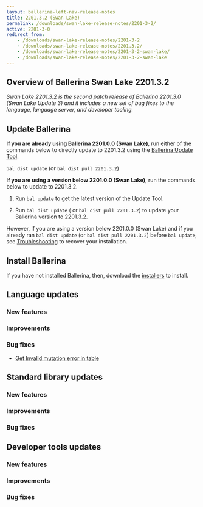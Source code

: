 ```yaml
---
layout: ballerina-left-nav-release-notes
title: 2201.3.2 (Swan Lake) 
permalink: /downloads/swan-lake-release-notes/2201-3-2/
active: 2201-3-0
redirect_from: 
    - /downloads/swan-lake-release-notes/2201-3-2
    - /downloads/swan-lake-release-notes/2201.3.2/
    - /downloads/swan-lake-release-notes/2201-3-2-swan-lake/
    - /downloads/swan-lake-release-notes/2201-3-2-swan-lake
---
```


## Overview of Ballerina Swan Lake 2201.3.2

<em>Swan Lake 2201.3.2 is the second patch release of Ballerina 2201.3.0 (Swan Lake Update 3) and it includes a new set of bug fixes to the language, language server, and developer tooling.</em>

## Update Ballerina

**If you are already using Ballerina 2201.0.0 (Swan Lake)**, run either of the commands below to directly update to 2201.3.2 using the [Ballerina Update Tool](/learn/cli-documentation/update-tool/).

`bal dist update` (or `bal dist pull 2201.3.2`)

**If you are using a version below 2201.0.0 (Swan Lake)**, run the commands below to update to 2201.3.2.

1. Run `bal update` to get the latest version of the Update Tool.

2. Run `bal dist update` ( or `bal dist pull 2201.3.2`) to update your Ballerina version to 2201.3.2.

However, if you are using a version below 2201.0.0 (Swan Lake) and if you already ran `bal dist update` (or `bal dist pull 2201.3.2`) before `bal update`, see [Troubleshooting](/downloads/swan-lake-release-notes/swan-lake-2201.0.0#troubleshooting) to recover your installation.

## Install Ballerina

If you have not installed Ballerina, then, download the [installers](/downloads/#swanlake) to install.

## Language updates

### New features

### Improvements

### Bug fixes

- [Get Invalid mutation error in table](https://github.com/ballerina-platform/ballerina-lang/issues/39169)

## Standard library updates

### New features

### Improvements

### Bug fixes

## Developer tools updates

### New features

### Improvements

### Bug fixes
